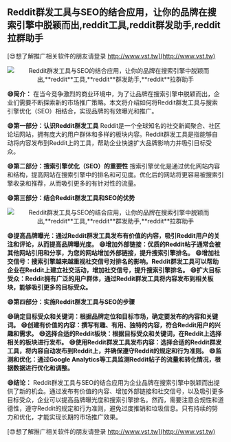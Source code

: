 ## **Reddit群发工具与SEO的结合应用，让你的品牌在搜索引擎中脱颖而出,**reddit**工具,**reddit**群发助手,**reddit**拉群助手**

[😍想了解推广相关软件的朋友请登录 http://www.vst.tw](http://www.vst.tw)

 <center><img src="https://vst.tw/MP4/tuiguang/png/5.png" alt="Reddit群发工具与SEO的结合应用，让你的品牌在搜索引擎中脱颖而出,**reddit**工具,**reddit**群发助手,**reddit**拉群助手"></center>

**😄简介：**
在当今竞争激烈的商业环境中，为了让品牌在搜索引擎中脱颖而出，企业们需要不断探索新的市场推广策略。本文将介绍如何将Reddit群发工具与搜索引擎优化（SEO）相结合，实现品牌的有效曝光和推广。

**😄第一部分：认识Reddit群发工具**
Reddit是一个全球知名的社交新闻聚合、社区论坛网站，拥有庞大的用户群体和多样的板块内容。Reddit群发工具是指能够自动将内容发布到Reddit上的工具，帮助企业快速扩大品牌影响力并吸引目标受众。

**😄第二部分：搜索引擎优化（SEO）的重要性**
搜索引擎优化是通过优化网站内容和结构，提高网站在搜索引擎中的排名和可见度。优化后的网站将更容易被搜索引擎收录和推荐，从而吸引更多的有针对性的流量。

**😄第三部分：结合Reddit群发工具和SEO的优势**

 <center><img src="https://vst.tw/MP4/tuiguang/png/6.png" alt="Reddit群发工具与SEO的结合应用，让你的品牌在搜索引擎中脱颖而出,**reddit**工具,**reddit**群发助手,**reddit**拉群助手"></center>

**😄提高品牌曝光：通过Reddit群发工具发布有价值的内容，吸引Reddit用户的关注和评论，从而提高品牌曝光度。**
**😄增加外部链接：优质的Reddit帖子通常会被其他网站引用和分享，为您的网站增加外部链接，提升搜索引擎排名。**
**😄增加社交信号：搜索引擎越来越重视社交信号对排名的影响。Reddit群发工具可以帮助企业在Reddit上建立社交活动，增加社交信号，提升搜索引擎排名。**
**😄扩大目标受众：Reddit拥有广泛的用户群体，通过Reddit群发工具将内容发布到相关板块，能够吸引更多的目标受众。**

**😄第四部分：实施Reddit群发工具与SEO的步骤**

**😄确定目标受众和关键词：根据品牌定位和目标市场，确定要发布的内容和关键词。**
**😄创建有价值的内容：撰写有趣、有用、独特的内容，符合Reddit用户的兴趣和需求。**
**😄选择合适的Reddit板块：根据目标受众和关键词，在Reddit上选择相关的板块进行发布。**
**😄使用Reddit群发工具发布内容：选择合适的Reddit群发工具，将内容自动发布到Reddit上，并确保遵守Reddit的规定和行为准则。**
**😄监测和优化：通过Google Analytics等工具监测Reddit帖子的流量和转化情况，根据数据进行优化和调整。**

**😄结论：**
Reddit群发工具与SEO的结合应用为企业品牌在搜索引擎中脱颖而出提供了新的机会。通过发布有价值的内容、增加外部链接和社交信号，以及吸引更多目标受众，企业可以提高品牌曝光度和搜索引擎排名。然而，需要注意合规性和道德性，遵守Reddit的规定和行为准则，避免过度推销和垃圾信息。只有持续的努力和优化，才能实现长期的市场推广效果。

[😍想了解推广相关软件的朋友请登录 http://www.vst.tw](http://www.vst.tw)



